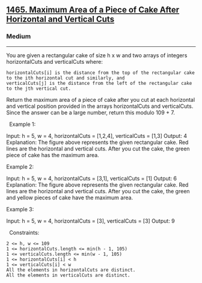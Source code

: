 <h2><a href="https://leetcode.com/problems/maximum-area-of-a-piece-of-cake-after-horizontal-and-vertical-cuts/">1465. Maximum Area of a Piece of Cake After Horizontal and Vertical Cuts</a></h2><h3>Medium</h3><hr>You are given a rectangular cake of size h x w and two arrays of integers horizontalCuts and verticalCuts where:


	horizontalCuts[i] is the distance from the top of the rectangular cake to the ith horizontal cut and similarly, and
	verticalCuts[j] is the distance from the left of the rectangular cake to the jth vertical cut.


Return the maximum area of a piece of cake after you cut at each horizontal and vertical position provided in the arrays horizontalCuts and verticalCuts. Since the answer can be a large number, return this modulo 109 + 7.

 
Example 1:

Input: h = 5, w = 4, horizontalCuts = [1,2,4], verticalCuts = [1,3]
Output: 4 
Explanation: The figure above represents the given rectangular cake. Red lines are the horizontal and vertical cuts. After you cut the cake, the green piece of cake has the maximum area.


Example 2:

Input: h = 5, w = 4, horizontalCuts = [3,1], verticalCuts = [1]
Output: 6
Explanation: The figure above represents the given rectangular cake. Red lines are the horizontal and vertical cuts. After you cut the cake, the green and yellow pieces of cake have the maximum area.


Example 3:

Input: h = 5, w = 4, horizontalCuts = [3], verticalCuts = [3]
Output: 9


 
Constraints:


	2 <= h, w <= 109
	1 <= horizontalCuts.length <= min(h - 1, 105)
	1 <= verticalCuts.length <= min(w - 1, 105)
	1 <= horizontalCuts[i] < h
	1 <= verticalCuts[i] < w
	All the elements in horizontalCuts are distinct.
	All the elements in verticalCuts are distinct.

